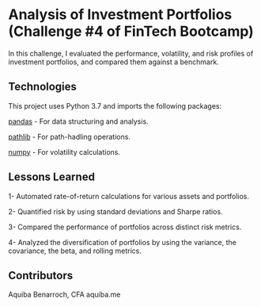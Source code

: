 # Analysis of Investment Portfolios (Challenge #4 of FinTech Bootcamp)

In this challenge, I evaluated the performance, volatility, and risk profiles of investment portfolios, and compared them against a benchmark. 

## Technologies

This project uses Python 3.7 and imports the following packages:

[pandas](https://pandas.pydata.org/docs/) - For data structuring and analysis.

[pathlib](https://docs.python.org/3/library/pathlib.html) - For path-hadling operations.

[numpy](https://numpy.org/devdocs/) - For volatility calculations.

## Lessons Learned

1- Automated rate-of-return calculations for various assets and portfolios.

2- Quantified risk by using standard deviations and Sharpe ratios.

3- Compared the performance of portfolios across distinct risk metrics.

4- Analyzed the diversification of portfolios by using the variance, the covariance, the beta, and rolling metrics.

## Contributors

Aquiba Benarroch, CFA
aquiba.me
